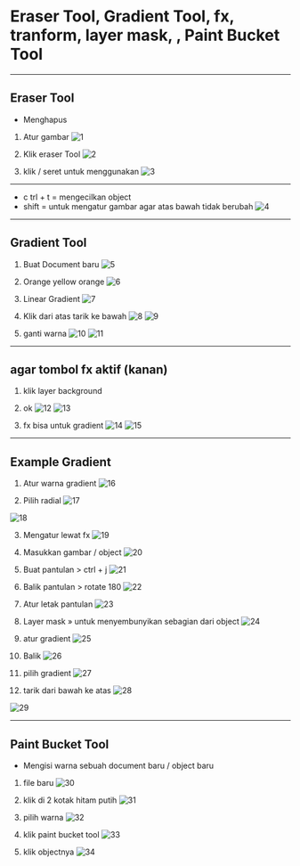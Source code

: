 # Eraser Tool, Gradient Tool, fx, tranform, layer mask, , Paint Bucket Tool

---

## Eraser Tool

- Menghapus

1. Atur gambar
![1](../assets/img/4/img1.png)

2. Klik eraser Tool
![2](../assets/img/4/img2.png)

3. klik / seret untuk menggunakan
![3](../assets/img/4/img3.png)


---

- c trl + t = mengecilkan object
- shift = untuk mengatur gambar agar atas bawah tidak berubah
![4](../assets/img/4/img4.png)

---

## Gradient Tool

1. Buat Document baru
![5](../assets/img/4/img5.png)

2. Orange yellow orange
![6](../assets/img/4/img6.png)

3. Linear Gradient
![7](../assets/img/4/img7.png)

4. Klik dari atas tarik ke bawah
![8](../assets/img/4/img8.png)
![9](../assets/img/4/img9.png)

5. ganti warna
![10](../assets/img/4/img10.png)
![11](../assets/img/4/img11.png)


---

## agar tombol fx aktif (kanan)
1. klik layer background
2. ok
![12](../assets/img/4/img12.png)
![13](../assets/img/4/img13.png)

3. fx bisa untuk gradient
![14](../assets/img/4/img14.png)
![15](../assets/img/4/img15.png)

---

## Example Gradient

1. Atur warna gradient
![16](../assets/img/4/img16.png)

2. Pilih radial
![17](../assets/img/4/img17.png)

![18](../assets/img/4/img18.png)

3. Mengatur lewat fx
![19](../assets/img/4/img19.png)

4. Masukkan gambar / object
![20](../assets/img/4/img20.png)

5. Buat pantulan > ctrl + j
![21](../assets/img/4/img21.png)

6. Balik pantulan > rotate 180
![22](../assets/img/4/img22.png)

7. Atur letak pantulan
![23](../assets/img/4/img23.png)

8. Layer mask » untuk menyembunyikan sebagian dari object
![24](../assets/img/4/img24.png)

9. atur gradient
![25](../assets/img/4/img25.png)

10. Balik
![26](../assets/img/4/img26.png)

11. pilih gradient
![27](../assets/img/4/img27.png)

12. tarik dari bawah ke atas
![28](../assets/img/4/img28.png)

![29](../assets/img/4/img29.png)


---

## Paint Bucket Tool

- Mengisi warna sebuah document baru / object baru
1. file baru
![30](../assets/img/4/img30.png)

2. klik di 2 kotak hitam putih
![31](../assets/img/4/img31.png)

3. pilih warna
![32](../assets/img/4/img32.png)

4. klik paint bucket tool
![33](../assets/img/4/img33.png)

5. klik objectnya
![34](../assets/img/4/img34.png)
